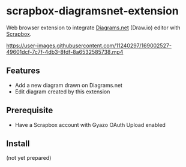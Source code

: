 # scrapbox-diagramsnet-extension

Web browser extension to integrate [Diagrams.net](https://www.diagrams.net/) (Draw.io) editor with [Scrapbox](https://scrapbox.io).

https://user-images.githubusercontent.com/11240297/169002527-49601dcf-7c7f-4db3-8fdf-8a6532585738.mp4

## Features

- Add a new diagram drawn on Diagrams.net
- Edit diagram created by this extension

## Prerequisite

- Have a Scrapbox account with Gyazo OAuth Upload enabled

## Install

(not yet prepared)
